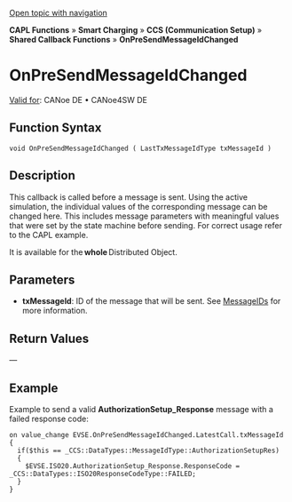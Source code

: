 [Open topic with navigation](../../../../../CANoeDEFamily.htm#Topics/CAPLFunctions/SmartCharging/Callbacks/CAPLfunctionSCCOnPreSendMessageIdChanged.md)

**CAPL Functions** » **Smart Charging** » **CCS (Communication Setup)** » **Shared Callback Functions** » **OnPreSendMessageIdChanged**

# OnPreSendMessageIdChanged

[Valid for](../../../Shared/FeatureAvailability.md):  CANoe DE • CANoe4SW DE

## Function Syntax

```plaintext
void OnPreSendMessageIdChanged ( LastTxMessageIdType txMessageId )
```

## Description

This callback is called before a message is sent. Using the active simulation, the individual values of the corresponding message can be changed here. This includes message parameters with meaningful values that were set by the state machine before sending. For correct usage refer to the CAPL example.

It is available for the **whole** Distributed Object.

## Parameters

- **txMessageId**: ID of the message that will be sent. See [MessageIDs](SCC_MessageID.md) for more information.

## Return Values

—

## Example

Example to send a valid **AuthorizationSetup_Response** message with a failed response code:

```plaintext
on value_change EVSE.OnPreSendMessageIdChanged.LatestCall.txMessageId
{
  if($this == _CCS::DataTypes::MessageIdType::AuthorizationSetupRes)
  {
    $EVSE.ISO20.AuthorizationSetup_Response.ResponseCode = _CCS::DataTypes::ISO20ResponseCodeType::FAILED;
  }
}
```
